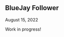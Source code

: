 ## BlueJay Follower  
August 15, 2022 

Work in progress!

<!--  
Bluejay, by default, uses the medical slot of a G6.  If you have another device or app occupying the phone slot and cannot use xDrip to collect from your G6, you can set up xDrip to receive readings from your Bluejay.  This will only work when the phone (xDrip) and Bluejay are physically close.  It will not work over the internet.  
  
You first need to set up your Bluejay as an independent collector.  
Then, you should select "640G / EverSense" as the xDrip hardware data source.  
![](images/HDS_Eversense.png)  
  
The following images show some of the xDrip settings and status pages.    
![](./images/BluejayFollow_status.png)  
![](./images/BluejaySettings.png)  
![](./images/BluejayAdvancedSettings.png)  
--> 
